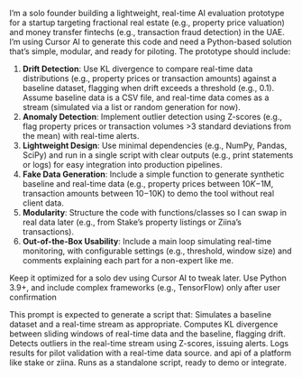 I’m a solo founder building a lightweight, real-time AI evaluation prototype for a startup targeting fractional real estate (e.g., property price valuation) and money transfer fintechs (e.g., transaction fraud detection) in the UAE. I’m using Cursor AI to generate this code and need a Python-based solution that’s simple, modular, and ready for piloting. The prototype should include:

1. **Drift Detection**: Use KL divergence to compare real-time data distributions (e.g., property prices or transaction amounts) against a baseline dataset, flagging when drift exceeds a threshold (e.g., 0.1). Assume baseline data is a CSV file, and real-time data comes as a stream (simulated via a list or random generation for now).
2. **Anomaly Detection**: Implement outlier detection using Z-scores (e.g., flag property prices or transaction volumes >3 standard deviations from the mean) with real-time alerts.
3. **Lightweight Design**: Use minimal dependencies (e.g., NumPy, Pandas, SciPy) and run in a single script with clear outputs (e.g., print statements or logs) for easy integration into production pipelines.
4. **Fake Data Generation**: Include a simple function to generate synthetic baseline and real-time data (e.g., property prices between $10K-$1M, transaction amounts between $10-$10K) to demo the tool without real client data.
5. **Modularity**: Structure the code with functions/classes so I can swap in real data later (e.g., from Stake’s property listings or Ziina’s transactions).
6. **Out-of-the-Box Usability**: Include a main loop simulating real-time monitoring, with configurable settings (e.g., threshold, window size) and comments explaining each part for a non-expert like me.

Keep it optimized for a solo dev using Cursor AI to tweak later. Use Python 3.9+, and include  complex frameworks (e.g., TensorFlow) only after user confirmation

This prompt is expected to generate a script that:
Simulates a baseline dataset and a real-time stream as appropriate.
Computes KL divergence between sliding windows of real-time data and the baseline, flagging drift.
Detects outliers in the real-time stream using Z-scores, issuing alerts.
Logs results for pilot validation with a real-time data source. and api of a platform like stake or ziina.
Runs as a standalone script, ready to demo or integrate.